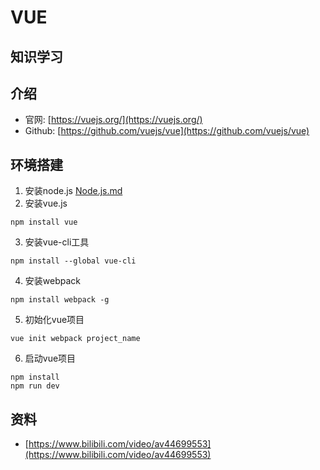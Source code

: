 # VUE
## 知识学习
## 介绍
- 官网:  [https://vuejs.org/](https://vuejs.org/)
- Github: [https://github.com/vuejs/vue](https://github.com/vuejs/vue)

## 环境搭建
1. 安装node.js [Node.js.md](https://github.com/sanwancoder/tech_study/blob/master/%E5%89%8D%E7%AB%AF/Node.js.md)
2. 安装vue.js
```
npm install vue
```
3. 安装vue-cli工具
```
npm install --global vue-cli
```
4.  安装webpack 
```
npm install webpack -g
```
5. 初始化vue项目
```
vue init webpack project_name
```
6. 启动vue项目
```
npm install
npm run dev
```

## 资料  
- [https://www.bilibili.com/video/av44699553](https://www.bilibili.com/video/av44699553)